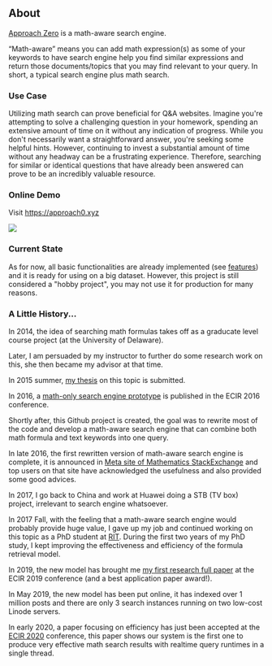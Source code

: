 ## About
[Approach Zero](https://approach0.xyz) is a math-aware search engine.

“Math-aware” means you can add math expression(s) as some of your keywords to have search engine help you find similar expressions and return those documents/topics that you may find relevant to your query. In short, a typical search engine plus math search.

### Use Case
Utilizing math search can prove beneficial for Q&A websites. Imagine you're attempting to solve a challenging question in your homework, spending an extensive amount of time on it without any indication of progress. While you don't necessarily want a straightforward answer, you're seeking some helpful hints. However, continuing to invest a substantial amount of time without any headway can be a frustrating experience. Therefore, searching for similar or identical questions that have already been answered can prove to be an incredibly valuable resource.

### Online Demo
Visit https://approach0.xyz

![](https://cdn.jsdelivr.net/gh/approach0/docs@master/content/static/clip.gif)

### Current State
As for now, all basic functionalities are already implemented (see [features](features.html)) and
it is ready for using on a big dataset. However, this project is still considered a "hobby project", you may not use it for production for many reasons.

### A Little History...
In 2014, the idea of searching math formulas takes off as a graducate level course project (at the University of Delaware).

Later, I am persuaded by my instructor to further do some research work on this, she then became my advisor at that time.

In 2015 summer, [my thesis](https://github.com/tkhost/tkhost.github.io/raw/master/opmes/thesis-ref.pdf) on this topic is submitted.

In 2016, a [math-only search engine prototype](https://github.com/tkhost/tkhost.github.io/raw/master/opmes/ecir2016.pdf) is published in the ECIR 2016 conference.

Shortly after, this Github project is created, the goal was to rewrite most of the code and develop a math-aware search engine that can combine both math formula and text keywords into one query.

In late 2016, the first rewritten version of math-aware search engine is complete, it is announced in [Meta site of Mathematics StackExchange](https://math.meta.stackexchange.com/questions/24978) and top users on that site have acknowledged the usefulness and also provided some good advices.

In 2017, I go back to China and work at Huawei doing a STB (TV box) project, irrelevant to search engine whatsoever.

In 2017 Fall, with the feeling that a math-aware search engine would probably provide huge value, I gave up my job and continued working on this topic as a PhD student at [RIT](https://www.cs.rit.edu/~dprl/members.html).
During the first two years of my PhD study, I kept improving the effectiveness and efficiency of the formula retrieval model.

In 2019, the new model has brought me [my first research full paper](http://ecir2019.org/best-paper-awards/) at the ECIR 2019 conference (and a best application paper award!).

In May 2019, the new model has been put online, it has indexed over 1 million posts and there are only 3 search instances running on two low-cost Linode servers.

In early 2020, a paper focusing on efficiency has just been accepted at the [ECIR 2020](https://link.springer.com/chapter/10.1007/978-3-030-45439-5_47) conference, this paper shows our system is the first one to produce very effective math search results with realtime query runtimes in a single thread.

